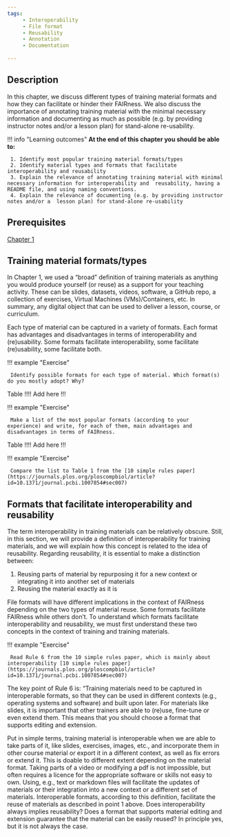 ```yaml
---
tags:
     - Interoperability
     - File format
     - Reusability
     - Annotation
     - Documentation 
     
---
```

<!-- Chapter Types of training materials and their features related to the FAIR training -->

## Description

In this chapter, we discuss different types of training material formats and how they can facilitate or hinder their FAIRness. We also discuss the importance of annotating training material with the minimal necessary information and documenting as much as possible (e.g. by providing instructor notes and/or a lesson plan) for stand-alone re-usability. 

!!! info "Learning outcomes"
    **At the end of this chapter you should be able to:**

     1. Identify most popular training material formats/types 
     2. Identify material types and formats that facilitate interoperability and reusability
     3. Explain the relevance of annotating training material with minimal necessary information for interoperability and  reusability, having a README file, and using naming conventions.
     4. Explain the relevance of documenting (e.g. by providing instructor notes and/or a  lesson plan) for stand-alone re-usability 

## Prerequisites
[Chapter 1](chapter_01.md) 

## Training material formats/types

In Chapter 1, we used a “broad” definition of training materials as anything you would produce yourself (or reuse) as a support for your teaching activity. These can be slides, datasets, videos, software, a GitHub repo, a collection of exercises, Virtual Machines (VMs)/Containers, etc. In summary, any digital object that can be used to deliver a lesson, course, or curriculum. 

Each type of material can be captured in a variety of formats. Each format has advantages and disadvantages in terms of interoperability and (re)usability. Some formats facilitate interoperability, some facilitate (re)usability, some facilitate both. 

!!! example "Exercise"

     Identify possible formats for each type of material. Which format(s) do you mostly adopt? Why?

Table !!!! Add here !!!

!!! example "Exercise"

     Make a list of the most popular formats (according to your experience) and write, for each of them, main advantages and disadvantages in terms of FAIRness.

Table !!!! Add here !!!

!!! example "Exercise"

     Compare the list to Table 1 from the [10 simple rules paper](https://journals.plos.org/ploscompbiol/article?id=10.1371/journal.pcbi.1007854#sec007)


## Formats that facilitate interoperability and reusability 

The term interoperability in training materials can be relatively obscure. Still, in this section, we will provide a definition of interoperability for training materials, and we will explain how this concept is related to the idea of reusability. Regarding reusability, it is essential to make a distinction between:
1. Reusing parts of material by repurposing it for a new context or integrating it into another set of materials
2. Reusing the material exactly as it is

File formats will have different implications in the context of FAIRness depending on the two types of material reuse. Some formats facilitate FAIRness while others don’t. To understand which formats facilitate interoperability and reusability, we must first understand these two concepts in the context of training and training materials. 

!!! example "Exercise"

     Read Rule 6 from the 10 simple rules paper, which is mainly about interoperability [10 simple rules paper](https://journals.plos.org/ploscompbiol/article?id=10.1371/journal.pcbi.1007854#sec007)

The key point of Rule 6 is: “Training materials need to be captured in interoperable formats, so that they can be used in different contexts (e.g., operating systems and software) and built upon later. For materials like slides, it is important that other trainers are able to (re)use, fine-tune or even extend them. This means that you should choose a format that supports editing and extension. 

Put in simple terms, training material is interoperable when we are able to take parts of it, like slides, exercises, images, etc., and incorporate them in other course material or export it in a different context, as well as fix errors or extend it. This is doable to different extent depending on the material format. Taking parts of a video or modifying a pdf is not impossible, but often requires a licence for the appropriate software or skills not easy to own. Using, e.g., text or markdown files will facilitate the updates of materials or their integration into a new context or a different set of materials. 
Interoperable formats, according to this definition, facilitate the reuse of materials as described in point 1 above. 
Does interoperability always implies reusability? Does a format that supports material editing and extension guarantee that the material can be easily reused? In principle yes, but it is not always the case. 
